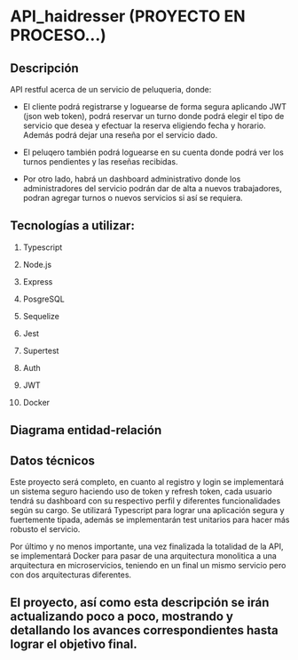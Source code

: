 # API_haidresser  (PROYECTO EN PROCESO...)

## Descripción

API restful acerca de un servicio de peluqueria, donde:

- El cliente podrá registrarse y loguearse de forma segura aplicando JWT (json web token), podrá reservar un turno donde podrá elegir el tipo de servicio que desea y efectuar la reserva eligiendo fecha y horario. Además podrá dejar una reseña por el servicio dado.
  
    
- El peluqero también podrá loguearse en su cuenta donde podrá ver los turnos pendientes y las reseñas recibidas.
  

- Por otro lado, habrá un dashboard administrativo donde los administradores del servicio podrán dar de alta a nuevos trabajadores, podran agregar turnos o nuevos servicios si así se requiera.


## Tecnologías a utilizar:

  1) Typescript
  
  2) Node.js
  
  3) Express
  
  4) PosgreSQL
  
  4) Sequelize   
  
  6) Jest
  
  7) Supertest
  
  8) Auth
  
  9) JWT
  
  10) Docker

## Diagrama entidad-relación

  
## Datos técnicos

  Este proyecto será completo, en cuanto al registro y login se implementará un sistema seguro haciendo uso de token y refresh token, cada usuario tendrá su dashboard con su respectivo perfil y diferentes funcionalidades según su cargo.
  Se utilizará Typescript para lograr una aplicación segura y fuertemente tipada, además se implementarán test unitarios para hacer más robusto el servicio.

  Por último y no menos importante, una vez finalizada la totalidad de la API, se implementará Docker para pasar de una arquitectura monolitica a una arquitectura en microservicios, teniendo en un final un mismo servicio pero con dos arquitecturas diferentes.

## El proyecto, así como esta descripción se irán actualizando poco a poco, mostrando y detallando los avances correspondientes hasta lograr el objetivo final.
  
  
  


  
  

